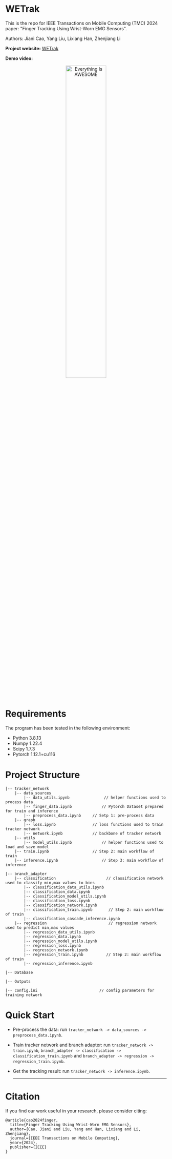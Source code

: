 # WETrak
This is the repo for IEEE Transactions on Mobile Computing (TMC) 2024 paper: "Finger Tracking Using Wrist-Worn EMG Sensors".

Authors: Jiani Cao, Yang Liu, Lixiang Han, Zhenjiang Li

**Project website:** <a href="https://jiani-cao.github.io/WETrak.html"> WETrak</a>

**Demo video:**

<div align="center">       
    <a href="https://youtu.be/9CdIGp4eFiA">      
        <img src="http://img.youtube.com/vi/9CdIGp4eFiA/0.jpg"        
             alt="Everything Is AWESOME"        
             style="width:50%;">       
    </a>     
</div>

<br>

# Requirements

The program has been tested in the following environment: 

* Python 3.8.13
* Numpy 1.22.4
* Scipy 1.7.3
* Pytorch 1.12.1+cu116

# Project Structure

```
|-- tracker_network                   
    |-- data_sources					  
    	|-- data_utils.ipynb               // helper functions used to process data
        |-- finger_data.ipynb             // Pytorch Dataset prepared for train and inference
        |-- preprocess_data.ipynb	  // Setp 1: pre-process data
    |-- graph		
        |-- loss.ipynb                // loss functions used to train tracker network
    	|-- network.ipynb             // backbone of tracker network
    |-- utils
    	|-- model_utils.ipynb	          // helper functions used to load and save model
    |-- train.ipynb	                  // Step 2: main workflow of train
    |-- inference.ipynb	                  // Step 3: main workflow of inference

|-- branch_adapter   
    |-- classification                      // classification network used to classify min,max values to bins
        |-- classification_data_utils.ipynb
        |-- classification_data.ipynb
        |-- classification_model_utils.ipynb
        |-- classification_loss.ipynb
        |-- classification_network.ipynb
        |-- classification_train.ipynb       // Step 2: main workflow of train
        |-- classification_cascade_inference.ipynb
    |-- regression                           // regression network used to predict min,max values
        |-- regression_data_utils.ipynb
        |-- regression_data.ipynb
        |-- regression_model_utils.ipynb
        |-- regression_loss.ipynb
        |-- regression_network.ipynb
        |-- regression_train.ipynb          // Step 2: main workflow of train
        |-- regression_inference.ipynb

|-- Database                             

|-- Outputs                         

|-- config.ini                           // config parameters for training network
```

# Quick Start

* Pre-process the data: run `tracker_network -> data_sources -> preprocess_data.ipynb`.

* Train tracker network and branch adapter: run `tracker_network -> train.ipynb`, `branch_adapter -> classification -> classification_train.ipynb` and `branch_adapter -> regression -> regression_train.ipynb`.

* Get the tracking result: run `tracker_network -> inference.ipynb`.

  ---

# Citation

If you find our work useful in your research, please consider citing:

```
@article{cao2024finger,
  title={Finger Tracking Using Wrist-Worn EMG Sensors},
  author={Cao, Jiani and Liu, Yang and Han, Lixiang and Li, Zhenjiang},
  journal={IEEE Transactions on Mobile Computing},
  year={2024},
  publisher={IEEE}
}
```